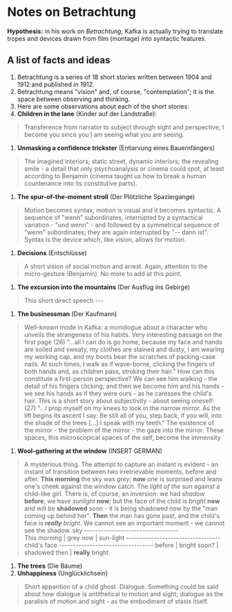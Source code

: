 # Notes on Betrachtung

__Hypothesis:__ in his work on _Betrachtung_, Kafka is actually trying to translate tropes and devices drawn from film (montage) into syntactic features.

## A list of facts and ideas

1. Betrachtung is a series of 18 short stories written between 1904 and 1912 and published in 1912.
1. Betrachtung means "vision" and, of course, "contemplation"; it is the space between observing and thinking.
1. Here are some observations about each of the short stories:
1. __Children in the lane__ (Kinder auf der Landstraße):
 > Transference from narrator to subject through sight and perspective; I become you since you I am seeing what you are seeing.
 1. __Unmasking a confidence trickster__ (Entlarvung eines Bauernfängers)
 > The imagined interiors; static street, dynamic interiors; the revealing smile - a detail that only psychoanalysis or cinema could spot, at least according to Benjamin (cinema taught us how to break a human countenance into its constitutive parts).
 1. __The spur-of-the-moment stroll__ (Der Plötzliche Spaziergange)
 > Motion becomes syntax; motion is visual and it becomes syntactic. A sequence of "wenn" subordinates, interrupted by a syntactical variation - "und wenn" - and followed by a symmetrical sequence of "wenn" subordinates; they are again interrupted by "-- dann ist". Syntax is the device which, like vision, allows for motion.
 1. __Decisions__ (Entschlüsse)
 > A short vision of social motion and arrest. Again, attention to the micro-gesture (Benjamin). No more to add at this point.
 1. __The excursion into the mountains__ (Der Ausflug ins Gebirge)
 > This short direct speech ---
 1. __The businessman__ (Der Kaufmann)
 > Well-known mode in Kafka: a monologue about a character who unveils the strangeness of his habits. Very interesting passage on the first page (26) "...all I can do is go home, because my face and hands are soiled and sweaty, my clothes are stained and dusty, I am wearing my working cap, and my boots bear the scratches of packing-case nails. At such times, I walk as if wave-borne, clicking the fingers of both hands and, as children pass, stroking their hair." How can this constitute a first-person perspective? We can see him walking - the detail of his fingers clicking; and then we become him and his hands - we see his hands as if they were ours - as he caresses the child's hair. This is a short story about subjectivity - about seeing oneself: (27) "...I prop myself on my knees to look in the narrow mirror. As the lift begins its ascent I say: Be still all of you, step back, if you will, into the shade of the trees [...] I speak with my teeth." The existence of the mirror - the problem of the mirror - the gaze into the mirror. These spaces, this microscopical spaces of the self, become the immensity 
 1. __Wool-gathering at the window__ (INSERT GERMAN)
 > A mysterious thing. The attempt to capture an instant is evident - an instant of transition between two irretrievable moments, before and after. **This morning** the sky was *grey*; **now** one is surprised and leans one's cheek against the window catch. The *light of the sun* against a child-like girl. There is, of course, an inversion: we had *shadow* **before**, we have *sunlight* **now**; but the face of the child is *bright* **now** and will be **shadowed** soon - it is being shadowed now by the "man coming up behind her". **Then** the man has gone past, and the child's face is ***really** bright*. We cannot see an important moment - we cannot see the shadow.
			sky
			----------------------------------				
			This morning	|	grey
			now		|	sun-light
			----------------------------------			
			child's face
			----------------------------------
			before		|	bright
			soon?		|	shadowed
			then		|	__really__ bright

 1. __The trees__ (Die Bäume)
 1. __Unhappiness__ (Unglücklichsein)
 > Short apparition of a child ghost. Dialogue. Something could be said about how dialogue is antithetical to motion and sight; dialogue as the paralisis of motion and sight - as the embodiment of stasis itself. 

